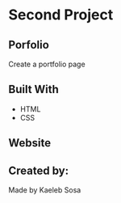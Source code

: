 # Second Project

## Porfolio
Create a portfolio page

## Built With
* HTML
* CSS

## Website


## Created by:
Made by Kaeleb Sosa
